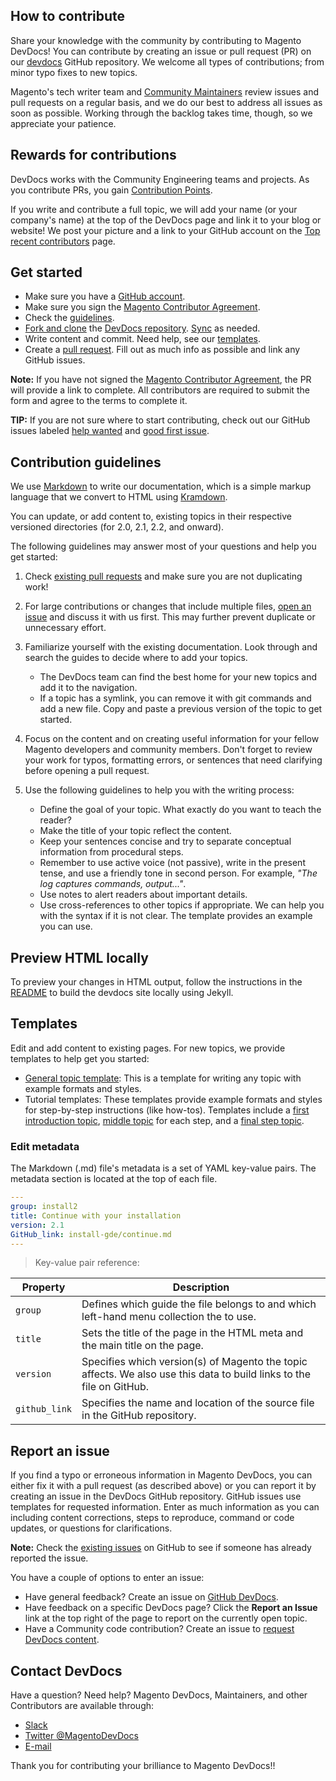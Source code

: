 ## How to contribute

Share your knowledge with the community by contributing to Magento DevDocs!
You can contribute by creating an issue or pull request (PR) on our [devdocs](https://GitHub.com/magento/devdocs) GitHub repository.
We welcome all types of contributions; from minor typo fixes to new topics.

Magento's tech writer team and [Community Maintainers](https://devdocs.magento.com/contributor-guide/devdocs-maintainers.html) review issues and pull requests on a regular basis, and we do our best to address all issues as soon as possible.
Working through the backlog takes time, though, so we appreciate your patience.

## Rewards for contributions

DevDocs works with the Community Engineering teams and projects.
As you contribute PRs, you gain [Contribution Points](https://github.com/magento/magento2/wiki/Contribution-Rewards).

If you write and contribute a full topic, we will add your name (or your company's name) at the top of the DevDocs page and link it to your blog or website! We post your picture and a link to your GitHub account on the [Top recent contributors](https://devdocs.magento.com/guides/v2.2/contributor-guide/quarterly-contributors.html) page.

## Get started

* Make sure you have a [GitHub account](https://github.com/signup/free).
* Make sure you sign the [Magento Contributor Agreement](http://www.magento.com/legaldocuments/mca).
* Check the [guidelines](#contribution-guidelines).
* [Fork and clone](https://help.github.com/articles/fork-a-repo/) the [DevDocs repository](GitHub.com/magento/devdocs). [Sync](https://help.github.com/articles/syncing-a-fork/) as needed.
* Write content and commit.  Need help, see our [templates](#templates).
* Create a [pull request](https://help.github.com/articles/creating-a-pull-request/). Fill out as much info as possible and link any GitHub issues.

**Note:** If you have not signed the [Magento Contributor Agreement](http://www.magento.com/legaldocuments/mca), the PR will provide a link to complete. All contributors are required to submit the form and agree to the terms to complete it.

**TIP:** If you are not sure where to start contributing, check out our GitHub issues labeled [help wanted](https://github.com/magento/devdocs/issues?q=is%3Aissue+is%3Aopen+label%3A%22help+wanted%22) and [good first issue](https://github.com/magento/devdocs/issues?q=is%3Aissue+is%3Aopen+label%3A%22good+first+issue%22).

## Contribution guidelines
We use [Markdown](http://daringfireball.net/projects/markdown/) to write our documentation, which is a simple markup language that we convert to HTML using [Kramdown](http://kramdown.gettalong.org/syntax.html).

You can update, or add content to, existing topics in their respective versioned directories (for 2.0, 2.1, 2.2, and onward).

The following guidelines may answer most of your questions and help you get started:

1.  Check [existing pull requests](https://GitHub.com/magento/devdocs/pulls) and make sure you are not duplicating work!

1.  For large contributions or changes that include multiple files, [open an issue](#report-an-issue) and discuss it with us first. This may further prevent duplicate or unnecessary effort.

1.  Familiarize yourself with the existing documentation. Look through and search the guides to decide where to add your topics.

    -   The DevDocs team can find the best home for your new topics and add it to the navigation.
    -   If a topic has a symlink, you can remove it with git commands and add a new file. Copy and paste a previous version of the topic to get started.

1.  Focus on the content and on creating useful information for your fellow Magento developers and community members. Don't forget to review your work for typos, formatting errors, or sentences that need clarifying before opening a pull request.

1.  Use the following guidelines to help you with the writing process:

    -   Define the goal of your topic. What exactly do you want to teach the reader?
    -   Make the title of your topic reflect the content.
    -   Keep your sentences concise and try to separate conceptual information from procedural steps.
    -   Remember to use active voice (not passive), write in the present tense, and use a friendly tone in second person. For example, _"The log captures commands, output..."_.
    -   Use notes to alert readers about important details.
    -   Use cross-references to other topics if appropriate. We can help you with the syntax if it is not clear. The template provides an example you can use.

## Preview HTML locally

To preview your changes in HTML output, follow the instructions in the [README](https://GitHub.com/magento/devdocs/blob/develop/README.md) to build the devdocs site locally using Jekyll.

## Templates

Edit and add content to existing pages. For new topics, we provide templates to help get you started:

* [General topic template](https://devdocs.magento.com/guides/v2.2/contributor-guide/templates/basic_template.html): This is a template for writing any topic with example formats and styles.
* Tutorial templates: These templates provide example formats and styles for step-by-step instructions (like how-tos). Templates include a [first introduction topic](https://devdocs.magento.com/guides/v2.2/contributor-guide/templates/tutorial-template-first.html), [middle topic](https://devdocs.magento.com/guides/v2.2/contributor-guide/templates/tutorial-template-middle.html) for each step, and a [final step topic](https://devdocs.magento.com/guides/v2.2/contributor-guide/templates/tutorial-template-last.html).

### Edit metadata
The Markdown (.md) file's metadata is a set of YAML key-value pairs. The metadata section is located at the top of each file.

```yaml
---
group: install2
title: Continue with your installation
version: 2.1
GitHub_link: install-gde/continue.md
---
```


> Key-value pair reference:

| Property      | Description                                                                                                          |
| ------------- | -------------------------------------------------------------------------------------------------------------------- |
| `group`       | Defines which guide the file belongs to and which left-hand menu collection the to use.                              |
| `title`       | Sets the title of the page in the HTML meta and the main title on the page.                                          |
| `version`     | Specifies which version(s) of Magento the topic affects. We also use this data to build links to the file on GitHub. |
| `github_link` | Specifies the name and location of the source file in the GitHub repository.                                         |

## Report an issue
If you find a typo or erroneous information in Magento DevDocs, you can either fix it with a pull request (as described above) or you can report it by creating an issue in the DevDocs GitHub repository.
GitHub issues use templates for requested information. Enter as much information as you can including content corrections, steps to reproduce, command or code updates, or questions for clarifications.

**Note:** Check the [existing issues](https://GitHub.com/magento/devdocs/issues) on GitHub to see if someone has already reported the issue.

You have a couple of options to enter an issue:
* Have general feedback? Create an issue on [GitHub DevDocs](https://GitHub.com/magento/devdocs/issues/new).
* Have feedback on a specific DevDocs page? Click the **Report an Issue** link at the top right of the page to report on the currently open topic.
* Have a Community code contribution? Create an issue to [request DevDocs content](https://GitHub.com/magento/devdocs/issues/new?template=COMMUNITY_ISSUE_TEMPLATE.md).

## Contact DevDocs

Have a question? Need help? Magento DevDocs, Maintainers, and other Contributors are available through:

* [Slack](https://magentocommeng.slack.com/messages/CAN932A3H)
* [Twitter @MagentoDevDocs](https://twitter.com/MagentoDevDocs)
*	[E-mail](mailto:DL-Magento-Doc-Feedback@magento.com)

Thank you for contributing your brilliance to Magento DevDocs!!
